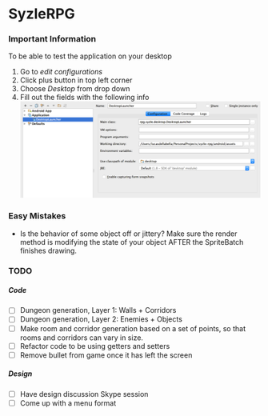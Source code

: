 # SyzleRPG

### Important Information
To be able to test the application on your desktop
1. Go to _edit configurations_
2. Click plus button in top left corner
3. Choose _Desktop_ from drop down
4. Fill out the fields with the following info
![Desktop Run Config](/readme-assets/desktop-run-config.png)

### Easy Mistakes
* Is the behavior of some object off or jittery? Make sure the render method is modifying the state of your object AFTER
the SpriteBatch finishes drawing.


### TODO

##### Code
- [ ] Dungeon generation, Layer 1: Walls + Corridors
- [ ] Dungeon generation, Layer 2: Enemies + Objects
- [ ] Make room and corridor generation based on a set of points, so that rooms and corridors can vary in size.
- [ ] Refactor code to be using getters and setters
- [ ] Remove bullet from game once it has left the screen

##### Design
- [ ] Have design discussion Skype session
- [ ] Come up with a menu format
